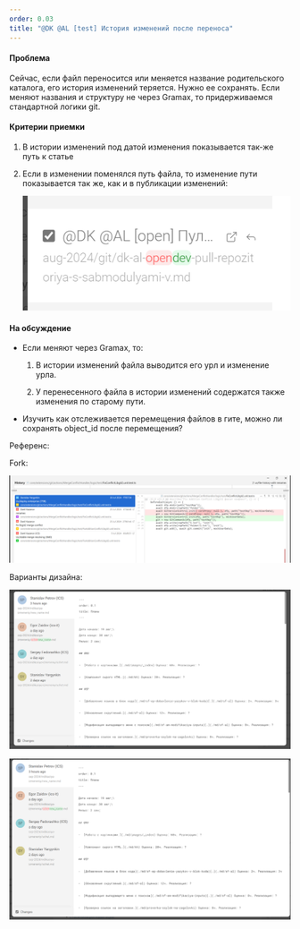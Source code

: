 ```yaml
---
order: 0.03
title: "@DK @AL [test] История изменений после переноса"
---
```


#### Проблема

Сейчас, если файл переносится или меняется название родительского каталога, его история изменений теряется. Нужно ее сохранять. Если меняют названия и структуру не через Gramax, то придерживаемся стандартной логики git.

#### Критерии приемки

1. В истории изменений под датой изменения показывается так-же путь к статье

2. Если в изменении поменялся путь файла, то изменение пути показывается так же, как и в публикации изменений:

   ![](./history-2.png)

#### На обсуждение

-  Если меняют через Gramax, то:

   1. В истории изменений файла выводится его урл и изменение урла.

   2. У перенесенного файла в истории изменений содержатся также изменения по старому пути.

-  Изучить как отслеживается перемещения файлов в гите, можно ли сохранять object_id после перемещения?

Референс:

Fork:

![](./history.png)

Варианты дизайна:



![](./history-3.png "1 (Андрею больше он понравился)")



![](./history-5.png "2")
